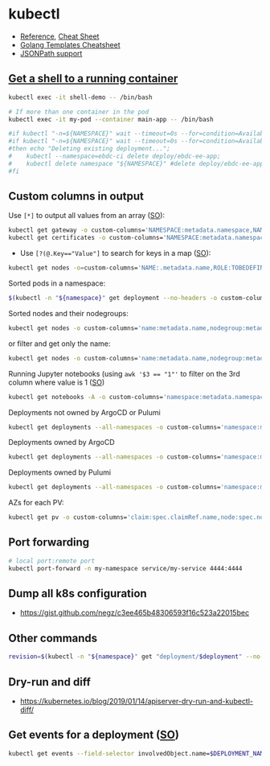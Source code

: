 # kubectl

* [Reference](https://kubernetes.io/docs/reference/generated/kubectl/kubectl-commands), [Cheat Sheet](https://kubernetes.io/docs/reference/kubectl/cheatsheet/)
* [Golang Templates Cheatsheet](https://curtisvermeeren.github.io/2017/09/14/Golang-Templates-Cheatsheet)
* [JSONPath support](https://kubernetes.io/docs/reference/kubectl/jsonpath/)

## [Get a shell to a running container](https://kubernetes.io/docs/tasks/debug-application-cluster/get-shell-running-container/)

```bash
kubectl exec -it shell-demo -- /bin/bash

# If more than one container in the pod
kubectl exec -it my-pod --container main-app -- /bin/bash
```

```bash
#if kubectl "-n=${NAMESPACE}" wait --timeout=0s --for=condition=Available deploy/ebdc-ee-app;
#if kubectl "-n=${NAMESPACE}" wait --timeout=0s --for=condition=Available "namespace/${NAMESPACE}";
#then echo "Deleting existing deployment...";
#    kubectl --namespace=ebdc-ci delete deploy/ebdc-ee-app;
#    kubectl delete namespace "${NAMESPACE}" #delete deploy/ebdc-ee-app;
#fi
```

## Custom columns in output

Use `[*]` to output all values from an array ([SO](https://stackoverflow.com/a/43521302/125246)):

```bash
kubectl get gateway -o custom-columns='NAMESPACE:metadata.namespace,NAME:metadata.name,CERT:spec.servers[*].tls.credentialName' -A
kubectl get certificates -o custom-columns='NAMESPACE:metadata.namespace,NAME:metadata.name,DNS-NAMES:spec.dnsNames,ISSUER:spec.issuerRef.name' -A
```

* Use `[?(@.Key=="Value"]` to search for keys in a map ([SO](https://stackoverflow.com/a/71306921/125246)):

```bash
kubectl get nodes -o=custom-columns='NAME:.metadata.name,ROLE:TOBEDEFINED,CPU:.status.capacity.cpu,MEM:.status.capacity.memory,IP:.status.addresses[?(@.type=="InternalIP")].address'
```

Sorted pods in a namespace:

```bash
$(kubectl -n "${namespace}" get deployment --no-headers -o custom-columns=":metadata.name" | sort)
```

Sorted nodes and their nodegroups:

```bash
kubectl get nodes -o custom-columns='name:metadata.name,nodegroup:metadata.labels.eks\.amazonaws\.com\/nodegroup,lt version:metadata.labels.eks\.amazonaws\.com/sourceLaunchTemplateVersion,version:status.nodeInfo.kubeletVersion,created:metadata.creationTimestamp' --sort-by=metadata.creationTimestamp
```

or filter and get only the name:

```bash
kubectl get nodes -o custom-columns='name:metadata.name,nodegroup:metadata.labels.eks\.amazonaws\.com\/nodegroup,created:metadata.creationTimestamp' --sort-by=metadata.creationTimestamp | grep wrk-compute | cut -w -f 1
```

Running Jupyter notebooks (using `awk '$3 == "1"'` to filter on the 3rd column where value is 1 ([SO](https://unix.stackexchange.com/a/31755/32390))

```bash
kubectl get notebooks -A -o custom-columns='namespace:metadata.namespace,name:metadata.name,readyReplicas:status.readyReplicas' --sort-by=metadata.namespace | awk '$3 == "1"'
```

Deployments not owned by ArgoCD or Pulumi

```bash
kubectl get deployments --all-namespaces -o custom-columns='namespace:metadata.namespace,name:metadata.name,argocd:metadata.labels.argocd\.argoproj\.io/instance,managed-by:metadata.labels.app\.kubernetes\.io/managed-by,ownerref:metadata.ownerReferences[0].name' --sort-by=metadata.namespace --selector='!argocd.argoproj.io/instance,app.kubernetes.io/managed-by!=pulumi'
```

Deployments owned by ArgoCD

```bash
kubectl get deployments --all-namespaces -o custom-columns='namespace:metadata.namespace,name:metadata.name,argocd:metadata.labels.argocd\.argoproj\.io/instance,managed-by:metadata.labels.app\.kubernetes\.io/managed-by' --sort-by=metadata.namespace --selector='argocd.argoproj.io/instance'
```

Deployments owned by Pulumi

```bash
kubectl get deployments --all-namespaces -o custom-columns='namespace:metadata.namespace,name:metadata.name,argocd:metadata.labels.argocd\.argoproj\.io/instance,managed-by:metadata.labels.app\.kubernetes\.io/managed-by' --sort-by=metadata.namespace --selector='app.kubernetes.io/managed-by=pulumi'
```

AZs for each PV:

```bash
kubectl get pv -o custom-columns='claim:spec.claimRef.name,node:spec.nodeAffinity.required.nodeSelectorTerms[0].matchExpressions[0].values[0]'
```

## Port forwarding

```bash
# local port:remote port
kubectl port-forward -n my-namespace service/my-service 4444:4444
```

## Dump all k8s configuration

* <https://gist.github.com/negz/c3ee465b48306593f16c523a22015bec>

## Other commands

```bash
revision=$(kubectl -n "${namespace}" get "deployment/$deployment" --no-headers -o custom-columns=":metadata.annotations.deployment\.kubernetes\.io\/revision")
```

## Dry-run and diff

* <https://kubernetes.io/blog/2019/01/14/apiserver-dry-run-and-kubectl-diff/>

## Get events for a deployment ([SO](https://stackoverflow.com/a/69636530/125246))

```bash
kubectl get events --field-selector involvedObject.name=$DEPLOYMENT_NAME -n $NAMESPACE
```